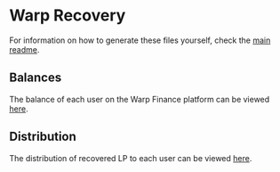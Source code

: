 # Warp Recovery

For information on how to generate these files yourself, check the [main readme](../README.md).

## Balances

The balance of each user on the Warp Finance platform can be viewed [here](./balances-11487350.json).

## Distribution

The distribution of recovered LP to each user can be viewed [here](./IOU-distribution.txt).